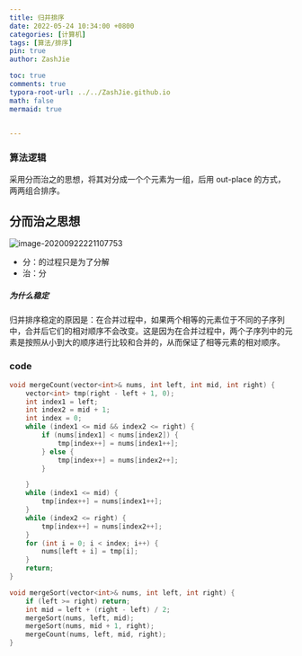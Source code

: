 ```yaml
---
title: 归并排序
date: 2022-05-24 10:34:00 +0800
categories: [计算机]
tags: [算法/排序]
pin: true
author: ZashJie

toc: true
comments: true
typora-root-url: ../../ZashJie.github.io
math: false
mermaid: true


---
```



### 算法逻辑
采用分而治之的思想，将其对分成一个个元素为一组，后用 out-place 的方式，两两组合排序。

## 分而治之思想

![image-20200922221107753](https://zq99299.github.io/dsalg-tutorial/assets/img/image-20200922221107753.dbfc01a7.png)

- 分：的过程只是为了分解
- 治：分

##### 为什么稳定

归并排序稳定的原因是：在合并过程中，如果两个相等的元素位于不同的子序列中，合并后它们的相对顺序不会改变。这是因为在合并过程中，两个子序列中的元素是按照从小到大的顺序进行比较和合并的，从而保证了相等元素的相对顺序。

### code
```C++
void mergeCount(vector<int>& nums, int left, int mid, int right) {
    vector<int> tmp(right - left + 1, 0);
    int index1 = left;
    int index2 = mid + 1;
    int index = 0;
    while (index1 <= mid && index2 <= right) {
        if (nums[index1] < nums[index2]) {
            tmp[index++] = nums[index1++];
        } else {
            tmp[index++] = nums[index2++];
        }

    }
    while (index1 <= mid) {
        tmp[index++] = nums[index1++];
    }
    while (index2 <= right) {
        tmp[index++] = nums[index2++];
    }
    for (int i = 0; i < index; i++) {
        nums[left + i] = tmp[i];
    }
    return;
}

void mergeSort(vector<int>& nums, int left, int right) {
    if (left >= right) return;
    int mid = left + (right - left) / 2;
    mergeSort(nums, left, mid);
    mergeSort(nums, mid + 1, right);
    mergeCount(nums, left, mid, right);
}
```